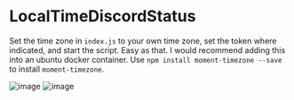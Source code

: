 # LocalTimeDiscordStatus

Set the time zone in `index.js` to your own time zone, set the token where indicated, and start the script. Easy as that.
I would recommend adding this into an ubuntu docker container.
Use `npm install moment-timezone --save` to install `moment-timezone`.

![image](https://user-images.githubusercontent.com/24487638/197829120-d7c2f2fa-a874-4ab0-a24f-65c32c5fe97e.png)
![image](https://user-images.githubusercontent.com/24487638/197829086-a993a62c-e65a-4b7a-ade1-5126bcbf9548.png)

